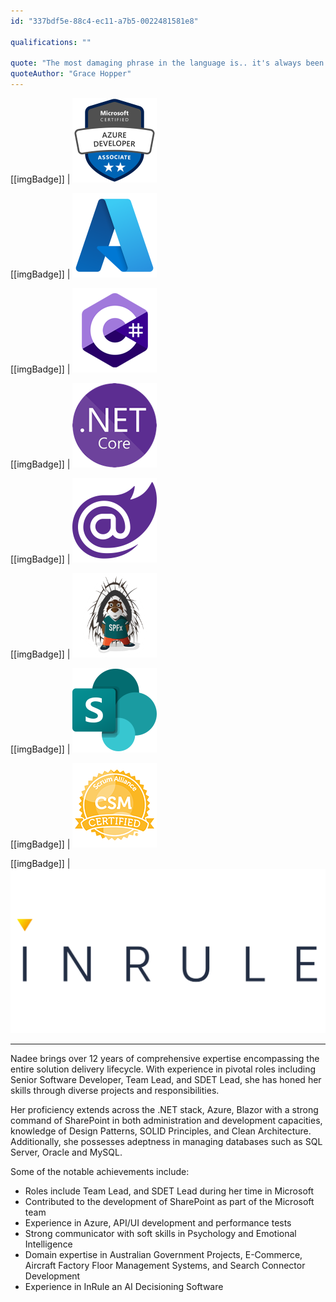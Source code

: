 ```yaml
---
id: "337bdf5e-88c4-ec11-a7b5-0022481581e8"

qualifications: ""

quote: "The most damaging phrase in the language is.. it's always been done this way"
quoteAuthor: "Grace Hopper"
---
```


[[imgBadge]]
| ![Microsoft Certified: Azure Developer Associate](../badges/Certification-microsoft-azure-developer-associate.png)

[[imgBadge]]
| ![.NET Core](../badges/Business-microsoft-azure.png)

[[imgBadge]]
| ![c-sharp.png](../badges/Developer-c-sharp.png)

[[imgBadge]]
| ![dotnet-core.png](../badges/Developer-dotnet-core.png)

[[imgBadge]]
| ![blazor-logo.png](../badges/Developer-blazor.png)

[[imgBadge]]
| ![Developer-sharepoint-spfx.png](../badges/Developer-sharepoint-spfx.png)

[[imgBadge]]
| ![Business-microsoft-office365-sharepoint.png](../badges/Business-microsoft-office365-sharepoint.png)

[[imgBadge]]
| ![CSM_Badge](../badges/Certification-scrumalliance-master.png)

[[imgBadge]]
| ![CSM_Badge](../badges/Business-Inrule.png)

---

Nadee brings over 12 years of comprehensive expertise encompassing the entire solution delivery lifecycle. With experience in pivotal roles including Senior Software Developer, Team Lead, and SDET Lead, she has honed her skills through diverse projects and responsibilities. 

Her proficiency extends across the .NET stack, Azure, Blazor with a strong command of SharePoint in both administration and development capacities, knowledge of Design Patterns, SOLID Principles, and Clean Architecture. Additionally, she possesses adeptness in managing databases such as SQL Server, Oracle and MySQL. 

Some of the notable achievements include:

- Roles include Team Lead, and SDET Lead during her time in Microsoft
- Contributed to the development of SharePoint as part of the Microsoft team
- Experience in Azure, API/UI development and performance tests
- Strong communicator with soft skills in Psychology and Emotional Intelligence
- Domain expertise in Australian Government Projects, E-Commerce, Aircraft Factory Floor Management Systems, and Search Connector Development
- Experience in InRule an AI Decisioning Software 
